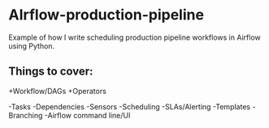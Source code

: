 # AIrflow-production-pipeline
Example of how I write scheduling production pipeline workflows in Airflow using Python.
## Things to cover:
+Workflow/DAGs
+Operators

-Tasks
-Dependencies
-Sensors
-Scheduling
-SLAs/Alerting
-Templates
-Branching
-Airflow command line/UI
